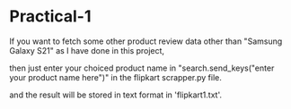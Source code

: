 # Practical-1


If you want to fetch some other product review data other than "Samsung Galaxy S21" as I have done in this project,

then just enter your choiced product name in "search.send_keys("enter your product name here")" in the flipkart scrapper.py file.

and the result will be stored in text format in 'flipkart1.txt'.
